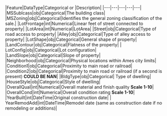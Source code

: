 

|Feature|DataType|Categorical or |Description|
|---|---|---|---|---|
|MSSublcass|obj|Categorical|The building class|
|MSZoning|obj|Categorical|Identifies the general zoning classification of the sale.|
|LotFrontage|int|Numerical|Linear feet of street connected to property|
|LotArea|int|Numerical|LotArea|
|Street|obj|Categorical|Type of road access to property|
|Alley|obj|Categorical|Type of alley access to property|
|LotShape|obj|Categorical|General shape of property|
|LandContour|obj|Categorical|Flatness of the property|
| LotConfig|obj|Categorical|Lot configuration|
|LandSlope|obj|Categorical|Slope of property|
|Neighborhood|obj|Categorical|Physical locations within Ames city limits|
|Condition1|obj|Categorical|Proximity to main road or railroad|
|Condition2|obj|Categorical|Proximity to main road or railroad (if a second is present) **COULD BE NAN**|
|BldgType|obj|Categorical| Type of dwelling|
|HouseStyle|obj|Categorical|Style of dwelling|
|OverallQual|int|Numerical|Overall material and finish quality **Scale 1-10**|
|OverallCond|int|Numerical|Overall condition rating **Scale 1-10**|
|YearBuilt|int|DateTime|Original construction date|
| YearRemodAdd|int|DateTime|Remodel date (same as construction date if no remodeling or additions)|






















